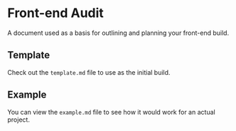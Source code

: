 Front-end Audit
===============

A document used as a basis for outlining and planning your front-end build.

Template
--------

Check out the `template.md` file to use as the initial build.

Example
-------

You can view the `example.md` file to see how it would work for an actual project.
